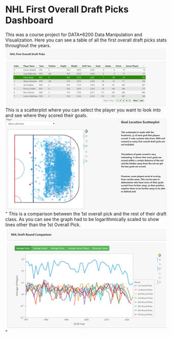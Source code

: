 
# NHL First Overall Draft Picks Dashboard

This was a course project for DATA*6200 Data Manipulation and Visualization.
Here you can see a table of all the first overall draft picks stats throughout the years.
![alt text](image.png)
This is a scatterplot where you can select the player you want to look into and see where they scored  their goals.
![alt text](image-1.png)"
This is a comparison between the 1st overall pick and the rest of their draft class. As you can see the graph had to be logarithmically scaled to show lines other than the 1st Overall Pick.
![alt text](image-2.png)"